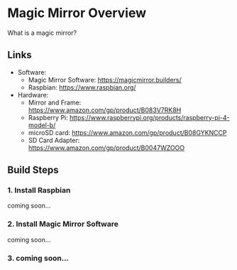 # Magic Mirror Overview
What is a magic mirror?

## Links
 - Software:
     - Magic Mirror Software: https://magicmirror.builders/
     - Raspbian: https://www.raspbian.org/
 - Hardware:
     - Mirror and Frame: https://www.amazon.com/gp/product/B083V7RK8H
     - Raspberry Pi: https://www.raspberrypi.org/products/raspberry-pi-4-model-b/
     - microSD card: https://www.amazon.com/gp/product/B08GYKNCCP
     - SD Card Adapter: https://www.amazon.com/gp/product/B0047WZOOO

## Build Steps

### 1. Install Raspbian
coming soon...

### 2. Install Magic Mirror Software
coming soon...

### 3. coming soon...
